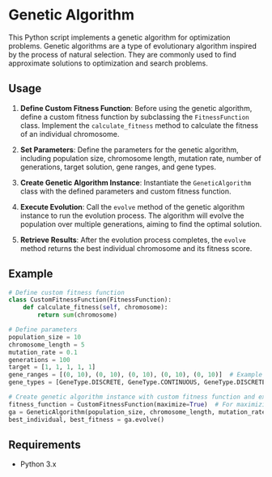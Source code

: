 # Genetic Algorithm

This Python script implements a genetic algorithm for optimization problems. Genetic algorithms are a type of evolutionary algorithm inspired by the process of natural selection. They are commonly used to find approximate solutions to optimization and search problems.

## Usage

1. **Define Custom Fitness Function**: Before using the genetic algorithm, define a custom fitness function by subclassing the `FitnessFunction` class. Implement the `calculate_fitness` method to calculate the fitness of an individual chromosome.

2. **Set Parameters**: Define the parameters for the genetic algorithm, including population size, chromosome length, mutation rate, number of generations, target solution, gene ranges, and gene types.

3. **Create Genetic Algorithm Instance**: Instantiate the `GeneticAlgorithm` class with the defined parameters and custom fitness function.

4. **Execute Evolution**: Call the `evolve` method of the genetic algorithm instance to run the evolution process. The algorithm will evolve the population over multiple generations, aiming to find the optimal solution.

5. **Retrieve Results**: After the evolution process completes, the `evolve` method returns the best individual chromosome and its fitness score.

## Example

```python
# Define custom fitness function
class CustomFitnessFunction(FitnessFunction):
    def calculate_fitness(self, chromosome):
        return sum(chromosome)

# Define parameters
population_size = 10
chromosome_length = 5
mutation_rate = 0.1
generations = 100
target = [1, 1, 1, 1, 1]
gene_ranges = [(0, 10), (0, 10), (0, 10), (0, 10), (0, 10)]  # Example gene ranges
gene_types = [GeneType.DISCRETE, GeneType.CONTINUOUS, GeneType.DISCRETE, GeneType.CONTINUOUS, GeneType.DISCRETE]  # Example gene types

# Create genetic algorithm instance with custom fitness function and execute
fitness_function = CustomFitnessFunction(maximize=True)  # For maximizing fitness
ga = GeneticAlgorithm(population_size, chromosome_length, mutation_rate, generations, target, gene_ranges, gene_types, fitness_function)
best_individual, best_fitness = ga.evolve()
```

## Requirements

- Python 3.x

